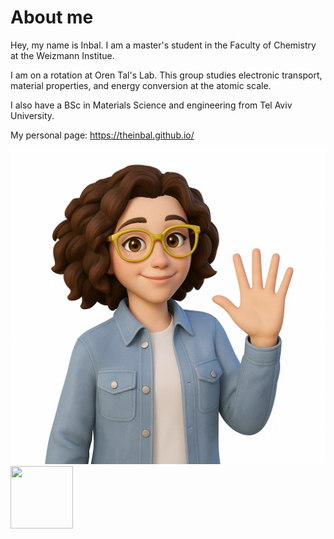 
# About me
Hey, my name is Inbal. I am a master's student in the Faculty of Chemistry at the Weizmann Institue.

I am on a rotation at Oren Tal's Lab. This group studies electronic transport, material properties, and energy conversion at the atomic scale.

I also have a BSc in Materials Science and engineering from Tel Aviv University.


My personal page: https://theinbal.github.io/


![picture](./InbalAvatar.png)
<img src="./mypic.png" width="100" height="100" />


